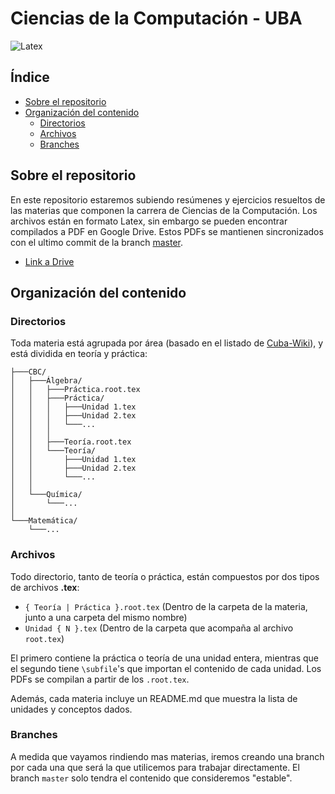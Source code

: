 # Ciencias de la Computación - UBA <!-- omit in toc -->

![Latex](https://github.com/EzequielRamis/ComputacionUBA/workflows/Latex/badge.svg?branch=master)

## Índice <!-- omit in toc -->

- [Sobre el repositorio](#sobre-el-repositorio)
- [Organización del contenido](#organización-del-contenido)
  - [Directorios](#directorios)
  - [Archivos](#archivos)
  - [Branches](#branches)

## Sobre el repositorio

En este repositorio estaremos subiendo resúmenes y ejercicios resueltos de las materias que componen la carrera de Ciencias de la Computación.
Los archivos están en formato Latex, sin embargo se pueden encontrar compilados a PDF en Google Drive. Estos PDFs se mantienen sincronizados con el ultimo commit de la branch [master](https://github.com/EzequielRamis/ComputacionUBA/tree/master).

- [Link a Drive](https://drive.google.com/folderview?id=1KCt-wgOvoMxxG1Kntyqh-ikI0OhEqUVK)

## Organización del contenido

### Directorios

Toda materia está agrupada por área (basado en el listado de [Cuba-Wiki](https://www.cubawiki.com.ar/index.php/Lista_de_materias_de_computaci%C3%B3n)), y está dividida en teoría y práctica:

```none
├───CBC/
│   ├───Álgebra/
│   │   ├───Práctica.root.tex
│   │   ├───Práctica/
│   │   │   ├───Unidad 1.tex
│   │   │   ├───Unidad 2.tex
│   │   │   └───...
│   │   │
│   │   ├───Teoría.root.tex
│   │   └───Teoría/
│   │       ├───Unidad 1.tex
│   │       ├───Unidad 2.tex
│   │       └───...
│   │
│   └───Química/
│       └───...
│
└───Matemática/
    └───...
```

### Archivos

Todo directorio, tanto de teoría o práctica, están compuestos por dos tipos de archivos **.tex**:

- `{ Teoría | Práctica }.root.tex` (Dentro de la carpeta de la materia, junto a una carpeta del mismo nombre)
- `Unidad { N }.tex` (Dentro de la carpeta que acompaña al archivo `root.tex`)

El primero contiene la práctica o teoría de una unidad entera, mientras que el segundo tiene `\subfile`'s que importan el contenido de cada unidad. Los PDFs se compilan a partir de los `.root.tex`.

Además, cada materia incluye un README.md que muestra la lista de unidades y conceptos dados.

### Branches

A medida que vayamos rindiendo mas materias, iremos creando una branch por cada una que será la que utilicemos para trabajar directamente. El branch `master` solo tendra el contenido que consideremos "estable".
